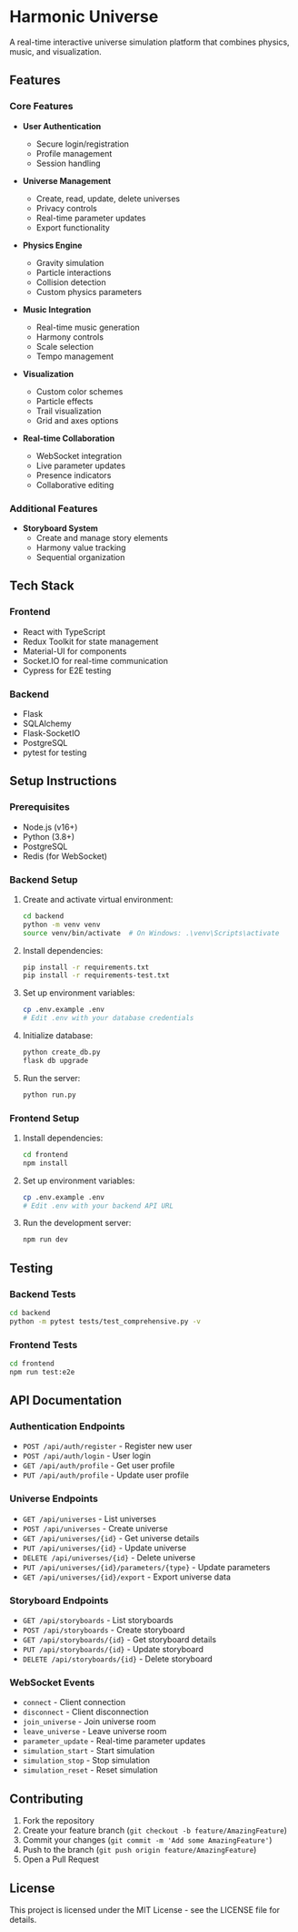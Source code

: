 # Harmonic Universe

A real-time interactive universe simulation platform that combines physics, music, and visualization.

## Features

### Core Features
- **User Authentication**
  - Secure login/registration
  - Profile management
  - Session handling

- **Universe Management**
  - Create, read, update, delete universes
  - Privacy controls
  - Real-time parameter updates
  - Export functionality

- **Physics Engine**
  - Gravity simulation
  - Particle interactions
  - Collision detection
  - Custom physics parameters

- **Music Integration**
  - Real-time music generation
  - Harmony controls
  - Scale selection
  - Tempo management

- **Visualization**
  - Custom color schemes
  - Particle effects
  - Trail visualization
  - Grid and axes options

- **Real-time Collaboration**
  - WebSocket integration
  - Live parameter updates
  - Presence indicators
  - Collaborative editing

### Additional Features
- **Storyboard System**
  - Create and manage story elements
  - Harmony value tracking
  - Sequential organization

## Tech Stack

### Frontend
- React with TypeScript
- Redux Toolkit for state management
- Material-UI for components
- Socket.IO for real-time communication
- Cypress for E2E testing

### Backend
- Flask
- SQLAlchemy
- Flask-SocketIO
- PostgreSQL
- pytest for testing

## Setup Instructions

### Prerequisites
- Node.js (v16+)
- Python (3.8+)
- PostgreSQL
- Redis (for WebSocket)

### Backend Setup
1. Create and activate virtual environment:
   ```bash
   cd backend
   python -m venv venv
   source venv/bin/activate  # On Windows: .\venv\Scripts\activate
   ```

2. Install dependencies:
   ```bash
   pip install -r requirements.txt
   pip install -r requirements-test.txt
   ```

3. Set up environment variables:
   ```bash
   cp .env.example .env
   # Edit .env with your database credentials
   ```

4. Initialize database:
   ```bash
   python create_db.py
   flask db upgrade
   ```

5. Run the server:
   ```bash
   python run.py
   ```

### Frontend Setup
1. Install dependencies:
   ```bash
   cd frontend
   npm install
   ```

2. Set up environment variables:
   ```bash
   cp .env.example .env
   # Edit .env with your backend API URL
   ```

3. Run the development server:
   ```bash
   npm run dev
   ```

## Testing

### Backend Tests
```bash
cd backend
python -m pytest tests/test_comprehensive.py -v
```

### Frontend Tests
```bash
cd frontend
npm run test:e2e
```

## API Documentation

### Authentication Endpoints
- `POST /api/auth/register` - Register new user
- `POST /api/auth/login` - User login
- `GET /api/auth/profile` - Get user profile
- `PUT /api/auth/profile` - Update user profile

### Universe Endpoints
- `GET /api/universes` - List universes
- `POST /api/universes` - Create universe
- `GET /api/universes/{id}` - Get universe details
- `PUT /api/universes/{id}` - Update universe
- `DELETE /api/universes/{id}` - Delete universe
- `PUT /api/universes/{id}/parameters/{type}` - Update parameters
- `GET /api/universes/{id}/export` - Export universe data

### Storyboard Endpoints
- `GET /api/storyboards` - List storyboards
- `POST /api/storyboards` - Create storyboard
- `GET /api/storyboards/{id}` - Get storyboard details
- `PUT /api/storyboards/{id}` - Update storyboard
- `DELETE /api/storyboards/{id}` - Delete storyboard

### WebSocket Events
- `connect` - Client connection
- `disconnect` - Client disconnection
- `join_universe` - Join universe room
- `leave_universe` - Leave universe room
- `parameter_update` - Real-time parameter updates
- `simulation_start` - Start simulation
- `simulation_stop` - Stop simulation
- `simulation_reset` - Reset simulation

## Contributing

1. Fork the repository
2. Create your feature branch (`git checkout -b feature/AmazingFeature`)
3. Commit your changes (`git commit -m 'Add some AmazingFeature'`)
4. Push to the branch (`git push origin feature/AmazingFeature`)
5. Open a Pull Request

## License

This project is licensed under the MIT License - see the LICENSE file for details.
